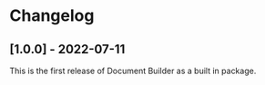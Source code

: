 # Changelog

## [1.0.0] - 2022-07-11
This is the first release of Document Builder as a built in package.